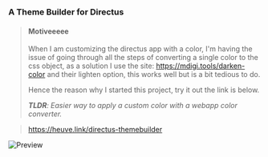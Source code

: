 
### A Theme Builder for Directus

> #### Motiveeeee
> When I am customizing the directus app with a color, I'm having the issue of going through all the steps of converting a single color to the css object, as a solution I use the site: https://mdigi.tools/darken-color and their lighten option, this works well but is a bit tedious to do.
>
> Hence the reason why I started this project, try it out the link is below.
> 
> _**TLDR**: Easier way to apply a custom color with a webapp color converter._

> https://heuve.link/directus-themebuilder

![Preview](http://heuve.link/themebuilder-preview)
